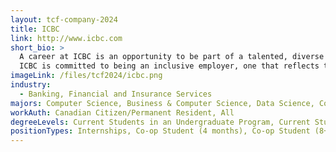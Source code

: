 ```yaml
---
layout: tcf-company-2024
title: ICBC
link: http://www.icbc.com
short_bio: >
  A career at ICBC is an opportunity to be part of a talented, diverse and inclusive team that is driven to serve its customers and community. Make the most of your skills and take the opportunity to grow and develop your career. You can expect a competitive salary, comprehensive benefits and a challenging work environment. Drive your career with us.<br/><br/>
  ICBC is committed to being an inclusive employer, one that reflects the diversity of the people and communities of British Columbia.
imageLink: /files/tcf2024/icbc.png
industry:
  - Banking, Financial and Insurance Services
majors: Computer Science, Business & Computer Science, Data Science, Computer Engineering
workAuth: Canadian Citizen/Permanent Resident, All
degreeLevels: Current Students in an Undergraduate Program, Current Students in a Masters Program, Current Students in a Phd Program, Graduated with an Undergraduate Degree, Graduated with a Graduate Degree (Masters or Phd)
positionTypes: Internships, Co-op Student (4 months), Co-op Student (8+ months), Recent Graduate, Part-time, Full-time, Temporary (Less than 4 months)
---
```

